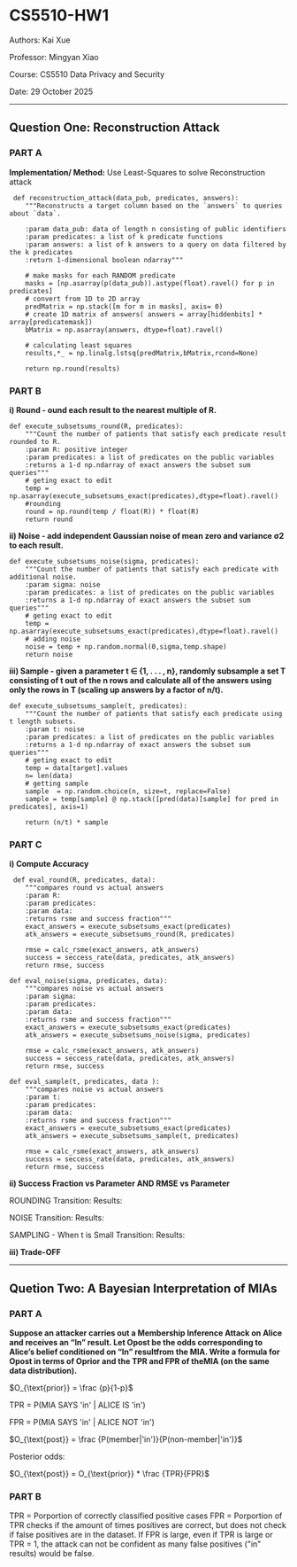 # CS5510-HW1
Authors: Kai Xue

Professor: Mingyan Xiao

Course: CS5510 Data Privacy and Security

Date: 29 October 2025

---
## Question One: Reconstruction Attack
### PART A
**Implementation/ Method:** Use Least-Squares to solve Reconstruction attack
```
 def reconstruction_attack(data_pub, predicates, answers):
    """Reconstructs a target column based on the `answers` to queries about `data`.

    :param data_pub: data of length n consisting of public identifiers
    :param predicates: a list of k predicate functions
    :param answers: a list of k answers to a query on data filtered by the k predicates
    :return 1-dimensional boolean ndarray"""

    # make masks for each RANDOM predicate
    masks = [np.asarray(p(data_pub)).astype(float).ravel() for p in predicates]
    # convert from 1D to 2D array
    predMatrix = np.stack([m for m in masks], axis= 0)
    # create 1D matrix of answers( answers = array[hiddenbits] * array[predicatemask])
    bMatrix = np.asarray(answers, dtype=float).ravel()

    # calculating least squares
    results,*_ = np.linalg.lstsq(predMatrix,bMatrix,rcond=None)

    return np.round(results) 
```

### PART B
**i) Round - ound each result to the nearest multiple of R.**
```
def execute_subsetsums_round(R, predicates):
    """Count the number of patients that satisfy each predicate result rounded to R.
    :param R: positive integer 
    :param predicates: a list of predicates on the public variables
    :returns a 1-d np.ndarray of exact answers the subset sum queries"""
    # geting exact to edit
    temp = np.asarray(execute_subsetsums_exact(predicates),dtype=float).ravel()
    #rounding
    round = np.round(temp / float(R)) * float(R)
    return round
```

**ii) Noise - add independent Gaussian noise of mean zero and variance σ2 to each result.**
```
def execute_subsetsums_noise(sigma, predicates):
    """Count the number of patients that satisfy each predicate with additional noise.
    :param sigma: noise 
    :param predicates: a list of predicates on the public variables
    :returns a 1-d np.ndarray of exact answers the subset sum queries"""
    # geting exact to edit
    temp = np.asarray(execute_subsetsums_exact(predicates),dtype=float).ravel()
    # adding noise
    noise = temp + np.random.normal(0,sigma,temp.shape)
    return noise
```

**iii) Sample - given a parameter t ∈ {1, . . . , n}, randomly subsample a set T consisting of t out of the n rows and calculate all of the answers using only the rows in T (scaling up answers by a factor of n/t).**
```
def execute_subsetsums_sample(t, predicates):
    """Count the number of patients that satisfy each predicate using t length subsets.
    :param t: noise 
    :param predicates: a list of predicates on the public variables
    :returns a 1-d np.ndarray of exact answers the subset sum queries"""
    # geting exact to edit
    temp = data[target].values
    n= len(data)
    # getting sample 
    sample  = np.random.choice(n, size=t, replace=False)
    sample = temp[sample] @ np.stack([pred(data)[sample] for pred in predicates], axis=1)

    return (n/t) * sample
```

### PART C
**i) Compute Accuracy**
```
 def eval_round(R, predicates, data):
    """compares round vs actual answers
    :param R:
    :param predicates: 
    :param data: 
    :returns rsme and success fraction"""
    exact_answers = execute_subsetsums_exact(predicates)
    atk_answers = execute_subsetsums_round(R, predicates)

    rmse = calc_rsme(exact_answers, atk_answers)
    success = seccess_rate(data, predicates, atk_answers)
    return rmse, success

def eval_noise(sigma, predicates, data):
    """compares noise vs actual answers
    :param sigma:
    :param predicates: 
    :param data: 
    :returns rsme and success fraction"""
    exact_answers = execute_subsetsums_exact(predicates)
    atk_answers = execute_subsetsums_noise(sigma, predicates)

    rmse = calc_rsme(exact_answers, atk_answers)
    success = seccess_rate(data, predicates, atk_answers)
    return rmse, success

def eval_sample(t, predicates, data ):
    """compares noise vs actual answers
    :param t:
    :param predicates: 
    :param data: 
    :returns rsme and success fraction"""
    exact_answers = execute_subsetsums_exact(predicates)
    atk_answers = execute_subsetsums_sample(t, predicates)

    rmse = calc_rsme(exact_answers, atk_answers)
    success = seccess_rate(data, predicates, atk_answers)
    return rmse, success
```

**ii) Success Fraction vs Parameter AND RMSE vs Parameter**

ROUNDING
Transition: 
Results:

NOISE
Transition: 
Results:

SAMPLING - When t is Small 
Transition: 
Results:

**iii) Trade-OFF** 

---
## Quetion Two: A Bayesian Interpretation of MIAs

### PART A
**Suppose an attacker carries out a Membership Inference Attack on Alice and receives an “In” result. Let Opost be the odds corresponding to Alice’s belief conditioned on “In” resultfrom the MIA. Write a formula for Opost in terms of Oprior and the TPR and FPR of theMIA (on the same data distribution).**

$O_{\text{prior}} = \frac {p}{1-p}$

TPR = P(MIA SAYS 'in' | ALICE IS 'in')

FPR = P(MIA SAYS 'in' | ALICE NOT 'in')

$O_{\text{post}} = \frac {P(member|'in')}{P(non-member|'in')}$

Posterior odds:

$O_{\text{post}} = O_{\text{prior}} * \frac {TPR}{FPR}$

### PART B
TPR = Porportion of correctly classified positive cases
FPR = Porportion of 
TPR checks if the amount of times positives are correct, but does not check if false positives are in the dataset. If FPR is large, even if TPR is large or TPR = 1, the attack can not be confident as many false positives ("in" results) would be false. 
